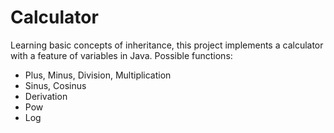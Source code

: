 # Calculator
Learning basic concepts of inheritance, this project implements a calculator with a feature of variables in Java.
Possible functions:
* Plus, Minus, Division, Multiplication
* Sinus, Cosinus
* Derivation
* Pow
* Log
